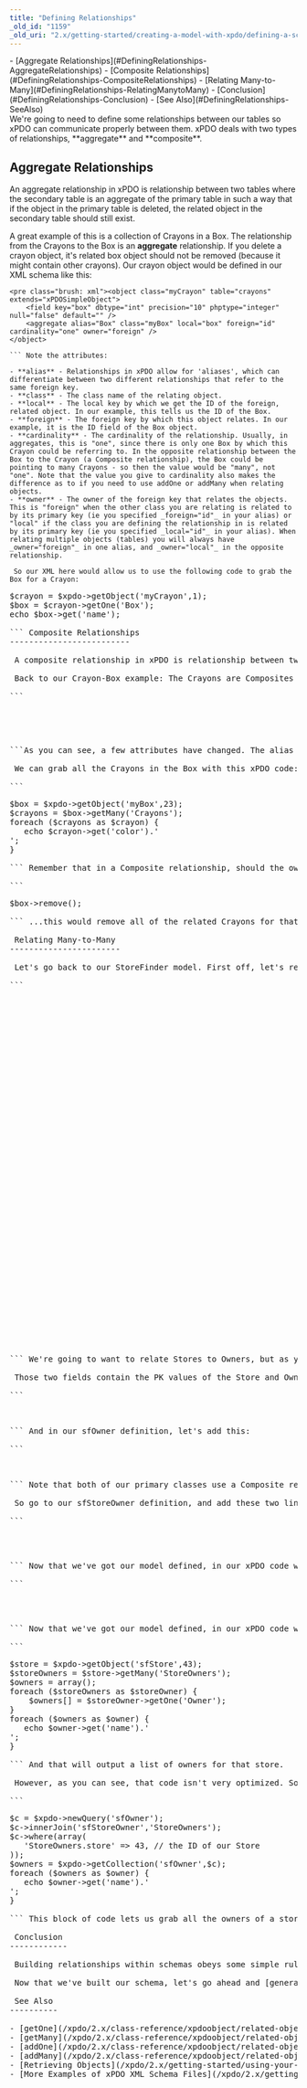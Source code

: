 ```yaml
---
title: "Defining Relationships"
_old_id: "1159"
_old_uri: "2.x/getting-started/creating-a-model-with-xpdo/defining-a-schema/defining-relationships"
---
```


<div>- [Aggregate Relationships](#DefiningRelationships-AggregateRelationships)
- [Composite Relationships](#DefiningRelationships-CompositeRelationships)
- [Relating Many-to-Many](#DefiningRelationships-RelatingManytoMany)
- [Conclusion](#DefiningRelationships-Conclusion)
- [See Also](#DefiningRelationships-SeeAlso)

</div> We're going to need to define some relationships between our tables so xPDO can communicate properly between them. xPDO deals with two types of relationships, **aggregate** and **composite**.

 Aggregate Relationships 
-------------------------

 An aggregate relationship in xPDO is relationship between two tables where the secondary table is an aggregate of the primary table in such a way that if the object in the primary table is deleted, the related object in the secondary table should still exist.

 A great example of this is a collection of Crayons in a Box. The relationship from the Crayons to the Box is an **aggregate** relationship. If you delete a crayon object, it's related box object should not be removed (because it might contain other crayons). Our crayon object would be defined in our XML schema like this:

```
<pre class="brush: xml"><object class="myCrayon" table="crayons" extends="xPDOSimpleObject">
    <field key="box" dbtype="int" precision="10" phptype="integer" null="false" default="" />
    <aggregate alias="Box" class="myBox" local="box" foreign="id" cardinality="one" owner="foreign" />
</object>

``` Note the attributes:

- **alias** - Relationships in xPDO allow for 'aliases', which can differentiate between two different relationships that refer to the same foreign key.
- **class** - The class name of the relating object.
- **local** - The local key by which we get the ID of the foreign, related object. In our example, this tells us the ID of the Box.
- **foreign** - The foreign key by which this object relates. In our example, it is the ID field of the Box object.
- **cardinality** - The cardinality of the relationship. Usually, in aggregates, this is "one", since there is only one Box by which this Crayon could be referring to. In the opposite relationship between the Box to the Crayon (a Composite relationship), the Box could be pointing to many Crayons - so then the value would be "many", not "one". Note that the value you give to cardinality also makes the difference as to if you need to use addOne or addMany when relating objects.
- **owner** - The owner of the foreign key that relates the objects. This is "foreign" when the other class you are relating is related to by its primary key (ie you specified _foreign="id"_ in your alias) or "local" if the class you are defining the relationship in is related by its primary key (ie you specified _local="id"_ in your alias). When relating multiple objects (tables) you will always have _owner="foreign"_ in one alias, and _owner="local"_ in the opposite relationship.

 So our XML here would allow us to use the following code to grab the Box for a Crayon:

```
<pre class="brush: php">$crayon = $xpdo->getObject('myCrayon',1);
$box = $crayon->getOne('Box');
echo $box->get('name');

``` Composite Relationships 
-------------------------

 A composite relationship in xPDO is relationship between two tables where the secondary table(s) are composites of the primary table in such a way that if the object in the primary table is deleted, the related object(s) in the secondary table(s) should be removed. If we delete a box, its related crayons should be removed as well.

 Back to our Crayon-Box example: The Crayons are Composites of the Box object. We'd define that in our XML schema as:

```
<pre class="brush: xml"><object class="myBox" table="boxes" extends="xPDOSimpleObject">
    <composite alias="Crayons" class="myCrayon" local="id" foreign="box" cardinality="many" owner="local" />
</object>

```As you can see, a few attributes have changed. The alias now is plural, since we could have any number of Crayons related to this Box. Also, the local attribute now points to the ID of this Box; the foreign attribute points to the foreign key 'box' in the Crayon object; the cardinality is now "many"; and finally, the owner of the key is now "local", since it is owned by the Box.

 We can grab all the Crayons in the Box with this xPDO code:

```
<pre class="brush: php">$box = $xpdo->getObject('myBox',23);
$crayons = $box->getMany('Crayons');
foreach ($crayons as $crayon) {
   echo $crayon->get('color').'<br />';
}

``` Remember that in a Composite relationship, should the owner of the relationship be removed, all the Composites will be removed. So, if we remove the Box object:

```
<pre class="brush: php">$box->remove();

``` ...this would remove all of the related Crayons for that Box. This can be useful to cascade removal of objects, making code simpler and easier to manage.

 Relating Many-to-Many 
-----------------------

 Let's go back to our StoreFinder model. First off, let's review our schema so far:

```
<pre class="brush: php"><?xml version="1.0" encoding="UTF-8"?>
<model package="storefinder" baseClass="xPDOObject" platform="mysql" defaultEngine="MyISAM" phpdoc-package="storefinder" phpdoc-subpackage="model" version="1.1">
  <object class="sfStore" table="sfinder_stores" extends="xPDOSimpleObject">
    <field key="name" dbtype="varchar" precision="100" phptype="string" null="false" default="" index="index" />
    <field key="address" dbtype="varchar" precision="255" phptype="string" null="false" default="" />
    <field key="city" dbtype="varchar" precision="255" phptype="string" null="false" default="" />
    <field key="state" dbtype="varchar" precision="255" phptype="string" null="false" default="" />
    <field key="zip" dbtype="varchar" precision="10" phptype="string" null="false" default="0" index="index" />
    <field key="country" dbtype="varchar" precision="20" phptype="string" null="false" default="" />
    <field key="phone" dbtype="varchar" precision="20" phptype="string" null="false" default="" />
    <field key="fax" dbtype="varchar" precision="20" phptype="string" null="false" default="" />
    <field key="active" dbtype="int" precision="1" attributes="unsigned" phptype="integer" null="false" default="0" />
    <alias key="postalcode" field="zip" />
    <index alias="name" name="name" primary="false" unique="false" type="BTREE">
        <column key="name" length="" collation="A" null="false" />
    </index>
    <index alias="zip" name="zip" primary="false" unique="false" type="BTREE">
        <column key="zip" length="" collation="A" null="false" />
    </index>
  </object>
  <object class="sfOwner" table="sfinder_owners" extends="xPDOSimpleObject">
    <field key="name" dbtype="varchar" precision="100" phptype="string" null="false" default="" index="index" />
    <field key="email" dbtype="varchar" precision="255" phptype="string" null="false" default="" />
    <index alias="name" name="name" primary="false" unique="false" type="BTREE">
        <column key="name" length="" collation="A" null="false" />
    </index>
  </object>
  <object class="sfStoreOwner" table="sfinder_store_owners" extends="xPDOSimpleObject">
    <field key="store" dbtype="int" precision="10" attributes="unsigned" phptype="integer" null="false" default="0" index="index" />
    <field key="owner" dbtype="int" precision="10" attributes="unsigned" phptype="integer" null="false" default="0" index="index" />
    <index alias="store" name="store" primary="false" unique="false" type="BTREE">
        <column key="store" length="" collation="A" null="false" />
    </index>
    <index alias="owner" name="owner" primary="false" unique="false" type="BTREE">
        <column key="owner" length="" collation="A" null="false" />
    </index>
  </object>
</model>

``` We're going to want to relate Stores to Owners, but as you can see here, the relationship is "many-to-many" - an Owner can have multiple Stores, and a Store can have multiple Owners. So how do we handle this? Well, the best way is to create an intermediary table, which we'll call 'sfStoreOwner'. This table has only 3 fields - its ID, and 2 indexed fields that are 'store' and 'owner'.

 Those two fields contain the PK values of the Store and Owner it is relating. So let's add the relationships. In our sfStore definition, we want to add this line:

```
<pre class="brush: xml"><composite alias="StoreOwners" class="sfStoreOwner" local="id" foreign="store" cardinality="many" owner="local" />

``` And in our sfOwner definition, let's add this:

```
<pre class="brush: php"><composite alias="StoreOwners" class="sfStoreOwner" local="id" foreign="owner" cardinality="many" owner="local" />

``` Note that both of our primary classes use a Composite relationship. This is because if any of our Stores or Owners get deleted, we want to delete any connecting relationships between them.

 So go to our sfStoreOwner definition, and add these two lines:

```
<pre class="brush: xml"><aggregate alias="Store" class="sfStore" local="store" foreign="id" cardinality="one" owner="foreign" />
<aggregate alias="Owner" class="sfOwner" local="owner" foreign="id" cardinality="one" owner="foreign" />

``` Now that we've got our model defined, in our xPDO code we'll be able to do something like this:

```
<pre class="brush: php"><aggregate alias="Store" class="sfStore" local="store" foreign="id" cardinality="one" owner="foreign" />
<aggregate alias="Owner" class="sfOwner" local="owner" foreign="id" cardinality="one" owner="foreign" />

``` Now that we've got our model defined, in our xPDO code we'll be able to do something like this:

```
<pre class="brush: php">$store = $xpdo->getObject('sfStore',43);
$storeOwners = $store->getMany('StoreOwners');
$owners = array();
foreach ($storeOwners as $storeOwner) {
    $owners[] = $storeOwner->getOne('Owner');
}
foreach ($owners as $owner) {
   echo $owner->get('name').'<br />';
}

``` And that will output a list of owners for that store.

 However, as you can see, that code isn't very optimized. So we're going to optimize it a bit using $xpdo->newQuery:

```
<pre class="brush: php">$c = $xpdo->newQuery('sfOwner');
$c->innerJoin('sfStoreOwner','StoreOwners');
$c->where(array(
   'StoreOwners.store' => 43, // the ID of our Store
));
$owners = $xpdo->getCollection('sfOwner',$c);
foreach ($owners as $owner) {
   echo $owner->get('name').'<br />';
}

``` This block of code lets us grab all the owners of a store with only one query.

 Conclusion 
------------

 Building relationships within schemas obeys some simple rules, you just have to get familiar with which directions the relationships apply. If you require more examples of how to represent your database tables in the xPDO schema, have a look at [More Examples of xPDO XML Schema Files](/xpdo/2.x/getting-started/creating-a-model-with-xpdo/defining-a-schema/more-examples-of-xpdo-xml-schema-files "More Examples of xPDO XML Schema Files").

 Now that we've built our schema, let's go ahead and [generate the PHP classes and maps](/xpdo/2.x/getting-started/creating-a-model-with-xpdo/generating-the-model-code "Generating the Model Code").

 See Also 
----------

- [getOne](/xpdo/2.x/class-reference/xpdoobject/related-object-accessors/getone "getOne")
- [getMany](/xpdo/2.x/class-reference/xpdoobject/related-object-accessors/getmany "getMany")
- [addOne](/xpdo/2.x/class-reference/xpdoobject/related-object-accessors/addone "addOne")
- [addMany](/xpdo/2.x/class-reference/xpdoobject/related-object-accessors/addmany "addMany")
- [Retrieving Objects](/xpdo/2.x/getting-started/using-your-xpdo-model/retrieving-objects "Retrieving Objects")
- [More Examples of xPDO XML Schema Files](/xpdo/2.x/getting-started/creating-a-model-with-xpdo/defining-a-schema/more-examples-of-xpdo-xml-schema-files "More Examples of xPDO XML Schema Files")